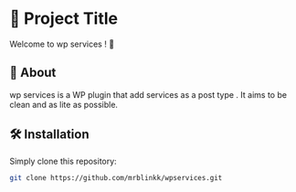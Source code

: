 # 🚀 Project Title

Welcome to wp services ! 🎉

## 📖 About

wp services is a WP plugin that add services as a post type . It aims to be clean and as lite as possible.

## 🛠️ Installation

Simply clone this repository:

```bash
git clone https://github.com/mrblinkk/wpservices.git